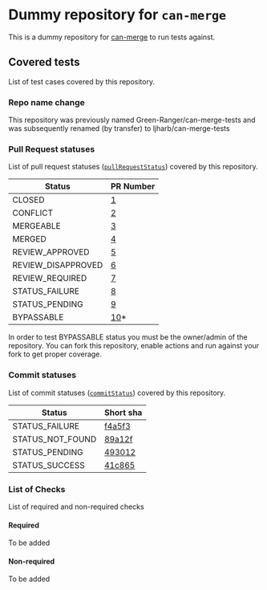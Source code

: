 # Dummy repository for `can-merge`

This is a dummy repository for [can-merge](https://github.com/ljharb/can-merge) to run tests against.

## Covered tests

List of test cases covered by this repository.

### Repo name change

This repository was previously named Green-Ranger/can-merge-tests and was subsequently renamed (by transfer) to ljharb/can-merge-tests

### Pull Request statuses

List of pull request statuses ([`pullRequestStatus`](https://github.com/ljharb/can-merge/blob/main/utils/models/pullRequestStatus.js)) covered by this repository.

| Status             | PR Number |
|--------------------|-----------|
| CLOSED             | [1]()     |
| CONFLICT           | [2]()     |
| MERGEABLE          | [3]()     |
| MERGED             | [4]()     |
| REVIEW_APPROVED    | [5]()     |
| REVIEW_DISAPPROVED | [6]()     |
| REVIEW_REQUIRED    | [7]()     |
| STATUS_FAILURE     | [8]()     |
| STATUS_PENDING     | [9]()     |
| BYPASSABLE         | [10]()*   |

In order to test BYPASSABLE status you must be the owner/admin of the repository. You can fork this repository, enable actions and run against your fork to get proper coverage.

### Commit statuses

List of commit statuses ([`commitStatus`](https://github.com/ljharb/can-merge/blob/main/utils/models/commitStatus.js)) covered by this repository.

| Status             | Short sha |
|--------------------|-----------|
| STATUS_FAILURE     | [f4a5f3]()|
| STATUS_NOT_FOUND   | [89a12f]()|
| STATUS_PENDING     | [493012]()|
| STATUS_SUCCESS     | [41c865]()|

### List of Checks

List of required and non-required checks

#### Required

To be added

#### Non-required

To be added
